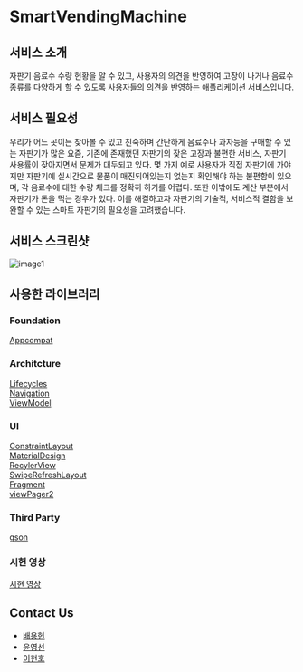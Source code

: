 # SmartVendingMachine
## 서비스 소개
자판기 음료수 수량 현황을 알 수 있고, 사용자의 의견을 반영하여 고장이 나거나 음료수 종류를 다양하게 할 수 있도록 사용자들의 의견을 반영하는 애플리케이션 서비스입니다.

## 서비스 필요성
 우리가 어느 곳이든 찾아볼 수 있고 친숙하며 간단하게 음료수나 과자등을 구매할 수 있는 자판기가 많은 요즘, 기존에 존재했던 자판기의 잦은 고장과 불편한 서비스, 자판기 사용률이 잦아지면서 문제가 대두되고 있다. 몇 가지 예로 사용자가 직접 자판기에 가야지만 자판기에 실시간으로 물품이 매진되어있는지 없는지 확인해야 하는 불편함이 있으며, 각 음료수에 대한 수량 체크를 정확히 하기를 어렵다. 또한 이밖에도 계산 부분에서 자판기가 돈을 먹는 경우가 있다. 이를 해결하고자 자판기의 기술적, 서비스적 결함을 보완할 수 있는 스마트 자판기의 필요성을 고려했습니다.

## 서비스 스크린샷
![image1](https://user-images.githubusercontent.com/77232856/148342691-c5497e98-cd37-4ece-87b0-b394ee7a7221.png)

## 사용한 라이브러리
### Foundation
[Appcompat](https://developer.android.com/topic/libraries/support-library/packages#v7-appcompat)   

### Architcture
[Lifecycles](https://developer.android.com/topic/libraries/architecture/lifecycle)   
[Navigation](https://developer.android.com/guide/navigation)   
[ViewModel](https://developer.android.com/topic/libraries/architecture/viewmodel)  

### UI
[ConstraintLayout](https://developer.android.com/training/constraint-layout?hl=ko)   
[MaterialDesign](https://material.io/design)   
[RecylerView](https://developer.android.com/guide/topics/ui/layout/recyclerview?hl=ko)  
[SwipeRefreshLayout](https://developer.android.com/training/swipe/add-swipe-interface?hl=ko)   
[Fragment](https://developer.android.com/guide/components/fragments)   
[viewPager2](https://developer.android.com/guide/navigation/navigation-swipe-view-2?hl=ko)  

### Third Party
[gson](https://github.com/google/gson) 

### 시현 영상
[시현 영상](https://www.youtube.com/watch?v=6tzyGNPS4sY)

## Contact Us
* [배용현](https://github.com/Baeyonghyeon)
* [윤영선](https://github.com/yys7517)
* [이현호](https://github.com/S4KITA)
